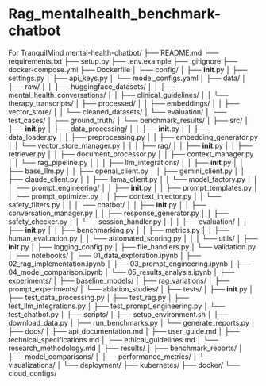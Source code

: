 # Rag_mentalhealth_benchmark-chatbot
For TranquilMind
mental-health-chatbot/
├── README.md
├── requirements.txt
├── setup.py
├── .env.example
├── .gitignore
├── docker-compose.yml
├── Dockerfile
│
├── config/
│   ├── __init__.py
│   ├── settings.py
│   ├── api_keys.py
│   └── model_configs.yaml
│
├── data/
│   ├── raw/
│   │   ├── huggingface_datasets/
│   │   ├── mental_health_conversations/
│   │   ├── clinical_guidelines/
│   │   └── therapy_transcripts/
│   ├── processed/
│   │   ├── embeddings/
│   │   ├── vector_store/
│   │   └── cleaned_datasets/
│   └── evaluation/
│       ├── test_cases/
│       ├── ground_truth/
│       └── benchmark_results/
│
├── src/
│   ├── __init__.py
│   ├── data_processing/
│   │   ├── __init__.py
│   │   ├── data_loader.py
│   │   ├── preprocessing.py
│   │   ├── embedding_generator.py
│   │   └── vector_store_manager.py
│   │
│   ├── rag/
│   │   ├── __init__.py
│   │   ├── retriever.py
│   │   ├── document_processor.py
│   │   ├── context_manager.py
│   │   └── rag_pipeline.py
│   │
│   ├── llm_integrations/
│   │   ├── __init__.py
│   │   ├── base_llm.py
│   │   ├── openai_client.py
│   │   ├── gemini_client.py
│   │   ├── claude_client.py
│   │   ├── llama_client.py
│   │   └── model_factory.py
│   │
│   ├── prompt_engineering/
│   │   ├── __init__.py
│   │   ├── prompt_templates.py
│   │   ├── prompt_optimizer.py
│   │   ├── context_injector.py
│   │   └── safety_filters.py
│   │
│   ├── chatbot/
│   │   ├── __init__.py
│   │   ├── conversation_manager.py
│   │   ├── response_generator.py
│   │   ├── safety_checker.py
│   │   └── session_handler.py
│   │
│   ├── evaluation/
│   │   ├── __init__.py
│   │   ├── benchmarking.py
│   │   ├── metrics.py
│   │   ├── human_evaluation.py
│   │   └── automated_scoring.py
│   │
│   └── utils/
│       ├── __init__.py
│       ├── logging_config.py
│       ├── file_handlers.py
│       └── validation.py
│
├── notebooks/
│   ├── 01_data_exploration.ipynb
│   ├── 02_rag_implementation.ipynb
│   ├── 03_prompt_engineering.ipynb
│   ├── 04_model_comparison.ipynb
│   └── 05_results_analysis.ipynb
│
├── experiments/
│   ├── baseline_models/
│   ├── rag_variations/
│   ├── prompt_experiments/
│   └── ablation_studies/
│
├── tests/
│   ├── __init__.py
│   ├── test_data_processing.py
│   ├── test_rag.py
│   ├── test_llm_integrations.py
│   ├── test_prompt_engineering.py
│   └── test_chatbot.py
│
├── scripts/
│   ├── setup_environment.sh
│   ├── download_data.py
│   ├── run_benchmarks.py
│   └── generate_reports.py
│
├── docs/
│   ├── api_documentation.md
│   ├── user_guide.md
│   ├── technical_specifications.md
│   ├── ethical_guidelines.md
│   └── research_methodology.md
│
├── results/
│   ├── benchmark_reports/
│   ├── model_comparisons/
│   ├── performance_metrics/
│   └── visualizations/
│
└── deployment/
    ├── kubernetes/
    ├── docker/
    └── cloud_configs/
